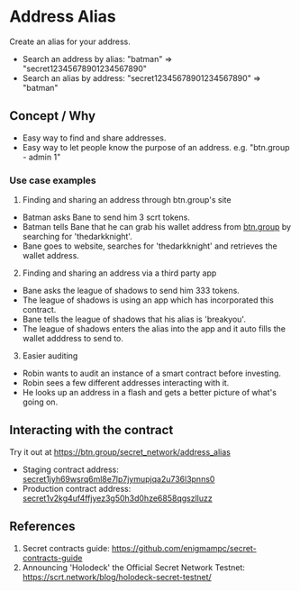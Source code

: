 # Address Alias

Create an alias for your address.
* Search an address by alias: "batman" => "secret12345678901234567890"
* Search an alias by address: "secret12345678901234567890" => "batman"

## Concept / Why

* Easy way to find and share addresses.
* Easy way to let people know the purpose of an address. e.g. "btn.group - admin 1"

### Use case examples

1. Finding and sharing an address through btn.group's site
* Batman asks Bane to send him 3 scrt tokens.
* Batman tells Bane that he can grab his wallet address from [btn.group](https://www.btn.group/secret_network/address_alias) by searching for 'thedarkknight'.
* Bane goes to website, searches for 'thedarkknight' and retrieves the wallet address.

2. Finding and sharing an address via a third party app
* Bane asks the league of shadows to send him 333 tokens.
* The league of shadows is using an app which has incorporated this contract.
* Bane tells the league of shadows that his alias is 'breakyou'.
* The league of shadows enters the alias into the app and it auto fills the wallet adddress to send to.

3. Easier auditing
* Robin wants to audit an instance of a smart contract before investing.
* Robin sees a few different addresses interacting with it.
* He looks up an address in a flash and gets a better picture of what's going on.

## Interacting with the contract

Try it out at https://btn.group/secret_network/address_alias
* Staging contract address: [secret1jyh69wsrq6ml8e7lp7jymupjqa2u736l3pnns0](https://secretnodes.com/secret/chains/holodeck-2/contracts/secret1jyh69wsrq6ml8e7lp7jymupjqa2u736l3pnns0)
* Production contract address: [secret1v2kg4uf4ffjyez3g50h3d0hze6858qgszlluzz](https://secretnodes.com/secret/chains/secret-2/contracts/secret1v2kg4uf4ffjyez3g50h3d0hze6858qgszlluzz)

## References
1. Secret contracts guide: https://github.com/enigmampc/secret-contracts-guide
2. Announcing 'Holodeck' the Official Secret Network Testnet: https://scrt.network/blog/holodeck-secret-testnet/
